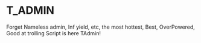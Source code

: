 # T_ADMIN
Forget Nameless admin, Inf yield, etc,  the most hottest, Best, OverPowered, Good at trolling Script is here TAdmin!
